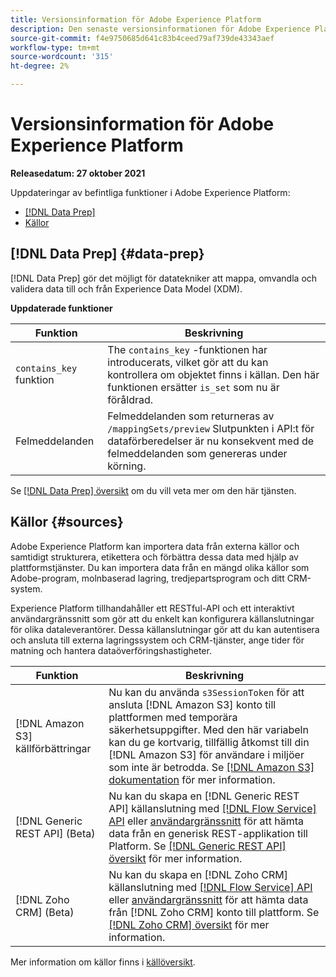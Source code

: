 ```yaml
---
title: Versionsinformation för Adobe Experience Platform
description: Den senaste versionsinformationen för Adobe Experience Platform.
source-git-commit: f4e9750685d641c83b4ceed79af739de43343aef
workflow-type: tm+mt
source-wordcount: '315'
ht-degree: 2%

---
```


# Versionsinformation för Adobe Experience Platform

**Releasedatum: 27 oktober 2021**

Uppdateringar av befintliga funktioner i Adobe Experience Platform:

- [[!DNL Data Prep]](#data-prep)
- [Källor](#sources)

## [!DNL Data Prep] {#data-prep}

[!DNL Data Prep] gör det möjligt för datatekniker att mappa, omvandla och validera data till och från Experience Data Model (XDM).

**Uppdaterade funktioner**

| Funktion | Beskrivning |
| --- | --- |
| `contains_key` funktion | The `contains_key` -funktionen har introducerats, vilket gör att du kan kontrollera om objektet finns i källan. Den här funktionen ersätter `is_set` som nu är föråldrad. |
| Felmeddelanden | Felmeddelanden som returneras av `/mappingSets/preview` Slutpunkten i API:t för dataförberedelser är nu konsekvent med de felmeddelanden som genereras under körning. |

Se [[!DNL Data Prep] översikt](../../data-prep/home.md) om du vill veta mer om den här tjänsten.

## Källor {#sources}

Adobe Experience Platform kan importera data från externa källor och samtidigt strukturera, etikettera och förbättra dessa data med hjälp av plattformstjänster. Du kan importera data från en mängd olika källor som Adobe-program, molnbaserad lagring, tredjepartsprogram och ditt CRM-system.

Experience Platform tillhandahåller ett RESTful-API och ett interaktivt användargränssnitt som gör att du enkelt kan konfigurera källanslutningar för olika dataleverantörer. Dessa källanslutningar gör att du kan autentisera och ansluta till externa lagringssystem och CRM-tjänster, ange tider för matning och hantera dataöverföringshastigheter.

| Funktion | Beskrivning |
| --- | --- |
| [!DNL Amazon S3] källförbättringar | Nu kan du använda `s3SessionToken` för att ansluta [!DNL Amazon S3] konto till plattformen med temporära säkerhetsuppgifter. Med den här variabeln kan du ge kortvarig, tillfällig åtkomst till din [!DNL Amazon S3] för användare i miljöer som inte är betrodda. Se [[!DNL Amazon S3] dokumentation](../../sources/connectors/cloud-storage/s3.md#prerequisites) för mer information. |
| [!DNL Generic REST API] (Beta) | Nu kan du skapa en [!DNL Generic REST API] källanslutning med [[!DNL Flow Service] API](../../sources/tutorials/api/create/protocols/generic-rest.md) eller [användargränssnitt](../../sources/tutorials/ui/create/protocols/generic-rest.md) för att hämta data från en generisk REST-applikation till Platform. Se [[!DNL Generic REST API] översikt](../../sources/connectors/protocols/generic-rest.md) för mer information. |
| [!DNL Zoho CRM] (Beta) | Nu kan du skapa en [!DNL Zoho CRM] källanslutning med [[!DNL Flow Service] API](../../sources/tutorials/api/create/crm/zoho.md) eller [användargränssnitt](../../sources/tutorials/ui/create/crm/zoho.md) för att hämta data från [!DNL Zoho CRM] konto till plattform. Se [[!DNL Zoho CRM] översikt](../../sources/connectors/crm/zoho.md) för mer information. |

Mer information om källor finns i [källöversikt](../../sources/home.md).
